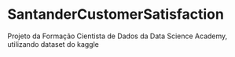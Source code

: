 # SantanderCustomerSatisfaction
Projeto da Formação Cientista de Dados da Data Science Academy, utilizando dataset do kaggle
